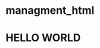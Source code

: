 # managment_html
<html>
  <head>
    <link src="" href="" >
  </head>
  <body>
    <h1>HELLO WORLD</h1>
  </body>
</html>
